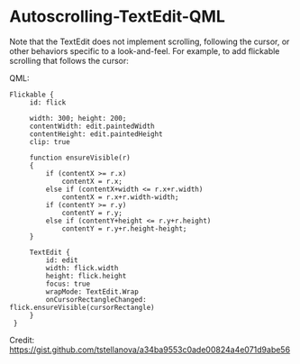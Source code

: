 # Autoscrolling-TextEdit-QML



Note that the TextEdit does not implement scrolling, 
following the cursor, or other behaviors specific to a look-and-feel. 
For example, to add flickable scrolling that follows the cursor:

QML:
```
Flickable {
     id: flick

     width: 300; height: 200;
     contentWidth: edit.paintedWidth
     contentHeight: edit.paintedHeight
     clip: true

     function ensureVisible(r)
     {
         if (contentX >= r.x)
             contentX = r.x;
         else if (contentX+width <= r.x+r.width)
             contentX = r.x+r.width-width;
         if (contentY >= r.y)
             contentY = r.y;
         else if (contentY+height <= r.y+r.height)
             contentY = r.y+r.height-height;
     }

     TextEdit {
         id: edit
         width: flick.width
         height: flick.height
         focus: true
         wrapMode: TextEdit.Wrap
         onCursorRectangleChanged: flick.ensureVisible(cursorRectangle)
     }
 }
```

Credit: https://gist.github.com/tstellanova/a34ba9553c0ade00824a4e071d9abe56 
